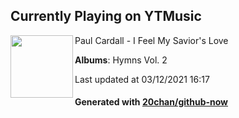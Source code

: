 ## Currently Playing on YTMusic

[<img align="left" width="100" src="https://lh3.googleusercontent.com/FsmM8lnuyx2ollbZtJGdk5kOz_RQEiRHuNfuqgmOnxT2D8aUkf_XfVtEV7wryke27L1nF7iqsKU1QBRC">](https://music.youtube.com/watch?v=79Et7TxwNpI)

Paul Cardall - I Feel My Savior's Love

**Albums**: Hymns Vol. 2

Last updated at 03/12/2021 16:17

#### Generated with [20chan/github-now](https://github.com/20chan/github-now)


<!--
**20chan/20chan** is a ✨ _special_ ✨ repository because its `README.md` (this file) appears on your GitHub profile.

Here are some ideas to get you started:

- 🔭 I’m currently working on ...
- 🌱 I’m currently learning ...
- 👯 I’m looking to collaborate on ...
- 🤔 I’m looking for help with ...
- 💬 Ask me about ...
- 📫 How to reach me: ...
- 😄 Pronouns: ...
- ⚡ Fun fact: ...
-->
